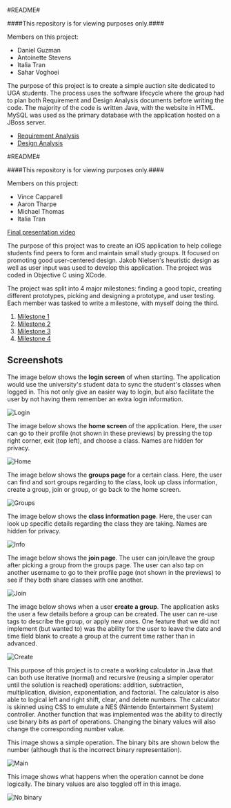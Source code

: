 #README#

####This repository is for viewing purposes only.####

Members on this project:
* Daniel Guzman
* Antoinette Stevens
* Italia Tran
* Sahar Voghoei

The purpose of this project is to create a simple auction site dedicated to UGA students. The process uses the software lifecycle where the group had to plan both Requirement and Design Analysis documents before writing the code. The majority of the code is written Java, with the website in HTML. MySQL was used as the primary database with the application hosted on a JBoss server.

* [Requirement Analysis](https://drive.google.com/file/d/0B2wvpMZu6BU6QXRfVHFZY09JZ00/view?usp=sharing) 
* [Design Analysis](https://drive.google.com/open?id=0B2wvpMZu6BU6Z3hva1FQMm9GTnM&authuser=0)

#README#

####This repository is for viewing purposes only.####

Members on this project:
* Vince Capparell
* Aaron Tharpe
* Michael Thomas
* Italia Tran

[Final presentation video](https://www.youtube.com/watch?v=l-lpWqFChjk)

The purpose of this project was to create an iOS application to help college students find peers to form and maintain small study groups. It focused on promoting good user-centered design. Jakob Nielsen's heuristic design as well as user input was used to develop this application. The project was coded in Objective C using XCode.

The project was split into 4 major milestones: finding a good topic, creating different prototypes, picking and designing a prototype, and user testing. Each member was tasked to write a milestone, with myself doing the third.

1. [Milestone 1](https://drive.google.com/file/d/0B2wvpMZu6BU6QXRfVHFZY09JZ00/view?usp=sharing) 
2. [Milestone 2](https://drive.google.com/open?id=0B2wvpMZu6BU6Z3hva1FQMm9GTnM&authuser=0)  
3. [Milestone 3](https://drive.google.com/open?id=0B2wvpMZu6BU6MWJTWDJCTGlIR1E&authuser=0)  
4. [Milestone 4](https://drive.google.com/open?id=0B2wvpMZu6BU6LXZqZHA0cE9SS28&authuser=0)

## Screenshots
The image below shows the **login screen** of when starting. The application would use the university's student data to sync the student's classes when logged in. This not only give an easier way to login, but also facilitate the user by not having them remember an extra login information.

![Login](http://i.imgur.com/zXYkIJj.png)

The image below shows the **home screen** of the application. Here, the user can go to their profile (not shown in these previews) by pressing the top right corner, exit (top left), and choose a class. Names are hidden for privacy.

![Home](http://i.imgur.com/Pjubp2i.png)

The image below shows the **groups page** for a certain class. Here, the user can find and sort groups regarding to the class, look up class information, create a group, join or group, or go back to the home screen.

![Groups](http://i.imgur.com/HlvY9AH.png)

The image below shows the **class information page**. Here, the user can look up specific details regarding the class they are taking. Names are hidden for privacy.

![Info](http://i.imgur.com/ji6FSvd.png)

The image below shows the **join page**. The user can join/leave the group after picking a group from the groups page. The user can also tap on another username to go to their profile page (not shown in the previews) to see if they both share classes with one another.

![Join](http://i.imgur.com/smXDwPJ.png)

The image below shows when a user **create a group**. The application asks the user a few details before a group can be created. The user can re-use tags to describe the group, or apply new ones. One feature that we did not implement (but wanted to) was the ability for the user to leave the date and time field blank to create a group at the current time rather than in advanced.

![Create](http://i.imgur.com/4JuRseE.png)



This purpose of this project is to create a working calculator in Java that can both use iterative (normal) and recursive (reusing a simpler operator until the solution is reached) operations: addition, subtraction, multiplication, division, exponentiation, and factorial. The calculator is also able to logical left and right shift, clear, and delete numbers. The calculator is skinned using CSS to emulate a NES (Nintendo Entertainment System) controller. Another function that was implemented was the ability to directly use binary bits as part of operations. Changing the binary values will also change the corresponding number value.

This image shows a simple operation. The binary bits are shown below the number (although that is the incorrect binary representation).

![Main](http://i.imgur.com/VpamQ5M.png)

This image shows what happens when the operation cannot be done logically. The binary values are also toggled off in this image.

![No binary](http://i.imgur.com/URVGHQo.png)
